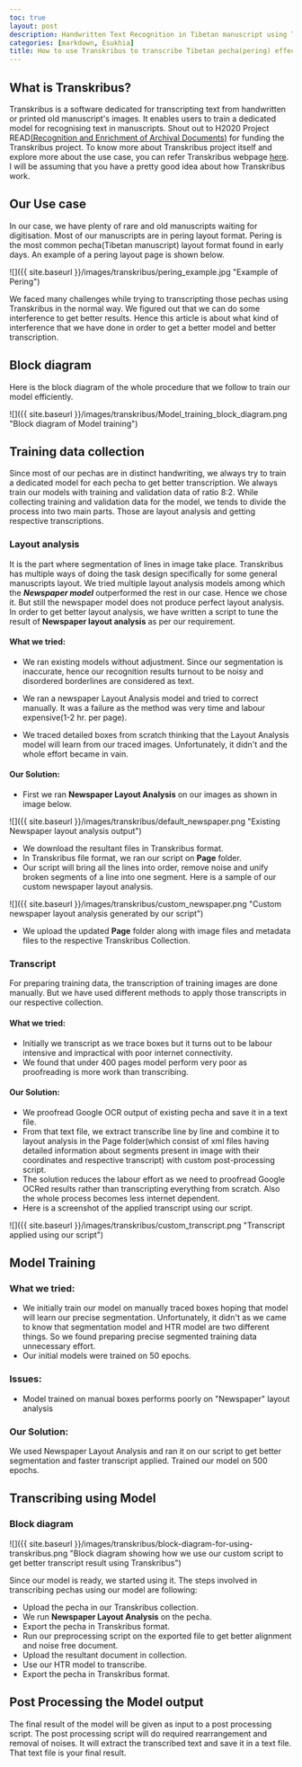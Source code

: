 ```yaml
---
toc: true
layout: post
description: Handwritten Text Recognition in Tibetan manuscript using Transkribus.
categories: [markdown, Esukhia]
title: How to use Transkribus to transcribe Tibetan pecha(pering) effectively?
---
```

 
## What is Transkribus?
Transkribus is a software dedicated for transcripting text from handwritten or printed old manuscript's images. It enables users to train a dedicated model for recognising text in manuscripts. Shout out to H2020 Project READ[(Recognition and Enrichment of Archival Documents)](https://read.transkribus.eu/) for funding the Transkribus project. To know more about Transkribus project itself and explore more about the use case, you can refer Transkribus webpage [here](https://transkribus.eu/wiki/images/7/77/How_to_use_TRANSKRIBUS_-_10_steps.pdf). I will be assuming that you have a pretty good idea about how Transkribus work.
 
## Our Use case
In our case, we have plenty of rare and old manuscripts waiting for digitisation. Most of our manuscripts are in pering layout format. Pering is the most common pecha(Tibetan manuscript) layout format found in early days. An example of a pering layout page is shown below.
 
![]({{ site.baseurl }}/images/transkribus/pering_example.jpg "Example of Pering")
 
We faced many challenges while trying to transcripting those pechas using Transkribus in the normal way. We figured out that we can do some interference to get better results. Hence this article is about what kind of interference that we have done in order to get a better model and better transcription.
## Block diagram
Here is the block diagram of the whole procedure that we follow to train our model efficiently.
 
 
![]({{ site.baseurl }}/images/transkribus/Model_training_block_diagram.png "Block diagram of Model training")
 
 
## Training data collection
Since most of our pechas are in distinct handwriting, we always try to train a dedicated model for each pecha to get better transcription. We always train our models with training and validation data of ratio 8:2. While collecting training and validation data for the model, we tends to divide the process into two main parts. Those are layout analysis and getting respective transcriptions.
 
### Layout analysis
It is the part where segmentation of lines in image take place. Transkribus has multiple ways of doing the task design specifically for some general manuscripts layout. We tried multiple layout analysis models among which the ***Newspaper model*** outperformed the rest in our case. Hence we chose it. But still the newspaper model does not produce perfect layout analysis. In order to get better layout analysis, we have written a  script to tune the result of **Newspaper layout analysis** as per our requirement.
 
#### What we tried:
- We ran existing models without adjustment. Since our segmentation is inaccurate, hence our recognition results turnout to be noisy and disordered borderlines are considered as text.
 
- We ran a newspaper Layout Analysis model and tried to correct manually. It was a failure as the method was very time and labour expensive(1-2 hr. per page).
 
- We traced detailed boxes from scratch thinking that the Layout Analysis model will learn from our traced images. Unfortunately, it didn't and the whole effort became in vain.
#### Our Solution:
- First we ran **Newspaper Layout Analysis** on our images as shown in image below.
 
![]({{ site.baseurl }}/images/transkribus/default_newspaper.png "Existing Newspaper layout analysis output")
 
 
- We download the resultant files in Transkribus format.
- In Transkribus file format, we ran our script on **Page** folder.
- Our script will bring all the lines into order, remove noise and unify broken segments of a line into one segment. Here is a sample of our custom newspaper layout analysis.
 
![]({{ site.baseurl }}/images/transkribus/custom_newspaper.png "Custom newspaper layout analysis generated by our script")
 
 
- We upload the updated **Page** folder along with image files and metadata files to the respective Transkribus Collection.
 
### Transcript
For preparing training data, the transcription of training images are done manually. But we have used different methods to apply those transcripts in our respective collection.
#### What we tried:
- Initially we transcript as we trace boxes but it turns out to be labour intensive and impractical with poor internet connectivity.
- We found that under 400 pages model perform very poor as proofreading is more work than transcribing. 
#### Our Solution:
- We proofread Google OCR output of existing pecha and save it in a text file.
- From that text file, we extract transcribe line by line and combine it to layout analysis in the Page folder(which consist of xml files having detailed information about segments present in image with their coordinates and respective transcript) with custom post-processing script.
- The solution reduces the labour effort as we need to proofread Google OCRed results rather than transcripting everything from scratch. Also the whole process becomes less internet dependent.
- Here is a screenshot of the applied transcript using our script.
 
![]({{ site.baseurl }}/images/transkribus/custom_transcript.png "Transcript applied using our script")
 
## Model Training
### What we tried:
- We initially train our model on manually traced boxes hoping that model will learn our precise segmentation. Unfortunately, it didn't as we came to know that segmentation model and HTR model are two different things. So we found preparing precise segmented training data unnecessary effort.
- Our initial models were trained on 50 epochs.
### Issues:
- Model trained on  manual boxes performs poorly on "Newspaper" layout analysis
### Our Solution:
We used Newspaper Layout Analysis and ran it on our script to get better segmentation and faster transcript applied. Trained our model on 500 epochs.
## Transcribing using Model
### Block diagram
 
![]({{ site.baseurl }}/images/transkribus/block-diagram-for-using-transkribus.png "Block diagram showing how we use our custom script to get better transcript result using Transkribus")
 
Since our model is ready, we started using it. The steps involved in transcribing pechas using our model are following:
- Upload the pecha in our Transkribus collection.
- We run **Newspaper Layout Analysis** on the pecha.
- Export the pecha in Transkribus format.
- Run our preprocessing script on the exported file to get better alignment and noise free document.
- Upload the resultant document in collection.
- Use our HTR model to transcribe.
- Export the pecha in Transkribus format.

## Post Processing the Model output
The final result of the model will be given as input to a post processing script. The post processing script will do required rearrangement and removal of noises. It will extract the transcribed text  and save it in a text file. That text file is your final result.

